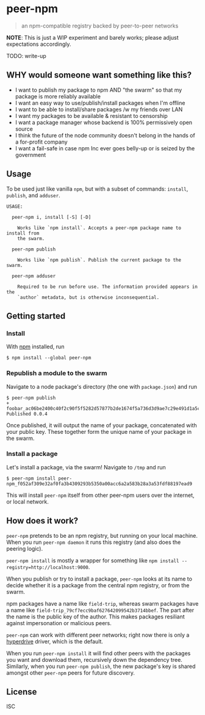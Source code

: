 # peer-npm

> an npm-compatible registry backed by peer-to-peer networks

**NOTE**: This is just a WIP experiment and barely works; please adjust
expectations accordingly.

TODO: write-up


## WHY would someone want something like this?

- I want to publish my package to npm AND "the swarm" so that my package is more
  reliably available
- I want an easy way to use/publish/install packages when I'm offline
- I want to be able to install/share packages /w my friends over LAN
- I want my packages to be available & resistant to censorship
- I want a package manager whose backend is 100% permissively open source
- I think the future of the node community doesn't belong in the hands of a
  for-profit company
- I want a fail-safe in case npm Inc ever goes belly-up or is seized by the
  government



## Usage

To be used just like vanilla `npm`, but with a subset of commands: `install`,
`publish`, and `adduser`.

```
USAGE:

  peer-npm i, install [-S] [-D]

    Works like `npm install`. Accepts a peer-npm package name to install from
    the swarm.

  peer-npm publish

    Works like `npm publish`. Publish the current package to the swarm.

  peer-npm adduser

    Required to be run before use. The information provided appears in the
    `author` metadata, but is otherwise inconsequential.

```

## Getting started

### Install

With [npm](https://npmjs.org/) installed, run

```
$ npm install --global peer-npm
```

### Republish a module to the swarm

Navigate to a node package's directory (the one with `package.json`) and run

```
$ peer-npm publish
+ foobar_ac06be2400c40f2c90f5f5282d57877b2de1674f5a736d3d9ae7c29e491d1a5c
Published 0.0.4
```

Once published, it will output the name of your package, concatenated with your
public key. These together form the unique name of your package in the swarm.

### Install a package

Let's install a package, via the swarm! Navigate to `/tmp` and run

```
$ peer-npm install peer-npm_f052af309e32af0fa3b4309293b5350a00acc6a2a583b28a3a53fdf88197ead9
```

This will install `peer-npm` itself from other peer-npm users over the internet,
or local network.


## How does it work?

`peer-npm` pretends to be an npm registry, but running on your local machine.
When you run `peer-npm daemon` it runs this registry (and also does the peering
logic).

`peer-npm install` is mostly a wrapper for something like `npm install
--registry=http://localhost:9000`.

When you publish or try to install a package, `peer-npm` looks at its name to
decide whether it is a package from the central npm registry, or from the swarm.

npm packages have a name like `field-trip`, whereas swarm packages have a name
like `field-trip_79cf7ecc9baf627642099542b3714bbef`. The part after the name is
the public key of the author. This makes packages resiliant against
impersonation or malicious peers.

`peer-npm` can work with different peer networks; right now there is only a
[hyperdrive](https://github.com/mafintosh/hyperdrive) driver, which is the
default.

When you run `peer-npm install` it will find other peers with the packages you
want and download them, recursively down the dependency tree. Similarly, when
you run `peer-npm publish`, the new package's key is shared amongst other
`peer-npm` peers for future discovery.

## License

ISC

